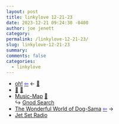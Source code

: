 ```yaml
---
layout: post
title: linkylove 12-21-23
date: 2023-12-21 09:24:30 -0400
author: joe jenett
category: 
permalink: /linkylove-12-21-23/
slug: linkylove-12-21-23
summary: 
comments: false
categories:
  - linkylove
---
```

<ul class="linkylove">
	<li><a title="oh!" href="https://oht.lol/en/">oh!</a> <a class="normaltext" title="source" href="https://neorings.org/page/18"><span style="color:blue;">&#8678;</span></a> ← <a href="https://pinboard.in/u:ramblinggit">📌</a></li>
	<li><a title="🎵 - A set of minimal browser-based instruments." href="https://martinwecke.de/%F0%9F%8E%B5/">🎵</a> <a href="https://pinboard.in/u:effulgence">📌</a></li>
	<li><a title="Music-Map - Find Similar Music" href="https://www.music-map.com/">Music-Map</a> <a href="https://pinboard.in/u:sdellis">📌</a><br>&#8618; <a title="Compare Search Engines - Gnod Search" href="https://www.gnod.com/search/">Gnod Search</a></li>
	<li><a title="The Wonderful World of Dog-Sama" href="https://dog-sama.neocities.org/">The Wonderful World of Dog-Sama</a>  <a class="normaltext" title="source" href="https://neorings.org/webring/8"><span style="color:blue;">&#8678;</span></a> <span title="led to site shown below">&#8594;</span></li>
	<li><a title="Jet Set Radio | LIVE" href="https://jetsetradio.live/">Jet Set Radio</a></li>
</ul>

<a href="https://brid.gy/publish/mastodon"></a>